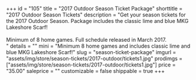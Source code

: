 +++
id = "105"
title = "2017 Outdoor Season Ticket Package"
shorttitle = "2017 Outdoor Season Tickets"
description = "Get your season tickets for the 2017 Outdoor Season. Package includes the classic lime and blue MKG Lakeshore Scarf!<br><br>Minimum of 8 home games. Full schedule released in March 2017.<br>"
details = ""
mini = "Minimum 8 home games and includes classic lime and blue MKG Lakeshore Scarf!"
slug = "season-ticket-package"
imgurl = "assets/img/store/season-tickets/2017-outdoor/tickets1.jpg"
prodimgs = ["assets/img/store/season-tickets/2017-outdoor/tickets1.jpg"]
price = "35.00"
saleprice = ""
customizable = false
shippable = true
+++
